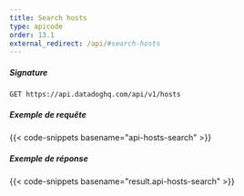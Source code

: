 ```yaml
---
title: Search hosts
type: apicode
order: 13.1
external_redirect: /api/#search-hosts
---
```


##### Signature
`GET https://api.datadoghq.com/api/v1/hosts`
##### Exemple de requête
{{< code-snippets basename="api-hosts-search" >}}
##### Exemple de réponse
{{< code-snippets basename="result.api-hosts-search" >}}
